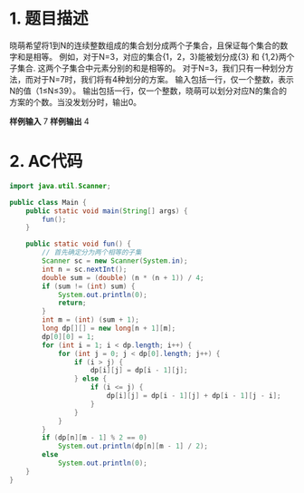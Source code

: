 ﻿# 1. 题目描述
晓萌希望将1到N的连续整数组成的集合划分成两个子集合，且保证每个集合的数字和是相等。
例如，对于N=3，对应的集合{1，2，3}能被划分成{3} 和 {1,2}两个子集合.
这两个子集合中元素分别的和是相等的。
对于N=3，我们只有一种划分方法，而对于N=7时，我们将有4种划分的方案。
输入包括一行，仅一个整数，表示N的值（1≤N≤39）。
输出包括一行，仅一个整数，晓萌可以划分对应N的集合的方案的个数。当没发划分时，输出0。

**样例输入**
7
**样例输出**
4

# 2. AC代码
```java
import java.util.Scanner;

public class Main {
	public static void main(String[] args) {
		fun();
	}

	public static void fun() {
		// 首先确定分为两个相等的子集
		Scanner sc = new Scanner(System.in);
		int n = sc.nextInt();
		double sum = (double) (n * (n + 1)) / 4;
		if (sum != (int) sum) {
			System.out.println(0);
			return;
		}
		int m = (int) (sum + 1);
		long dp[][] = new long[n + 1][m];
		dp[0][0] = 1;
		for (int i = 1; i < dp.length; i++) {
			for (int j = 0; j < dp[0].length; j++) {
				if (i > j) {
					dp[i][j] = dp[i - 1][j];
				} else {
					if (i <= j) {
						dp[i][j] = dp[i - 1][j] + dp[i - 1][j - i];
					}
				}
			}
		}
		if (dp[n][m - 1] % 2 == 0)
			System.out.println(dp[n][m - 1] / 2);
		else
			System.out.println(0);
	}
}
```

